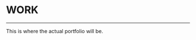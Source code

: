 <html>
  
  <body>
  <h1>WORK</h1>
  <hr>
  This is where the actual portfolio will be.
  
  </body>
  </html>

